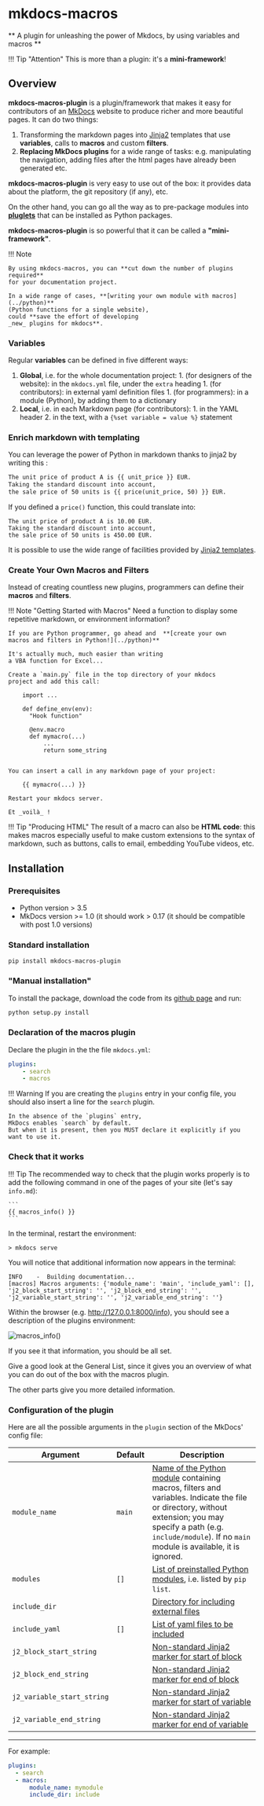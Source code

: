 mkdocs-macros
=============
** A plugin for unleashing the power of Mkdocs, by using variables and macros **

!!! Tip "Attention"
    This is more than a plugin: it's a **mini-framework**!

## Overview
**mkdocs-macros-plugin** is a plugin/framework that
makes it easy for contributors
of an [MkDocs](https://www.mkdocs.org/) website to produce richer and more beautiful pages. It can do two things:

1. Transforming the markdown pages
into [Jinja2](https://jinja.palletsprojects.com/en/2.11.x/) templates
that use **variables**, calls to **macros** and custom **filters**.
1. **Replacing MkDocs plugins** for a wide range of tasks: e.g. manipulating the navigation, adding files after the html pages have already been generated etc.

**mkdocs-macros-plugin** is very easy to use out of the box: it provides
data about the platform, the git repository (if any), etc. 

On the other hand, you can go all the way as to pre-package modules
into [**pluglets**](../pluglets) that can be installed as Python packages.

**mkdocs-macros-plugin** is so powerful that it can be called a **"mini-framework"**.


!!! Note

    By using mkdocs-macros, you can **cut down the number of plugins required**
    for your documentation project.

    In a wide range of cases, **[writing your own module with macros](../python)**
    (Python functions for a single website), 
    could **save the effort of developing
    _new_ plugins for mkdocs**.


### Variables
Regular **variables** can be defined in five different ways:

  1. **Global**, i.e. for the whole documentation project:
    1. (for designers of the website): in the `mkdocs.yml` file,
       under the `extra` heading
    1. (for contributors): in external yaml definition files
    1. (for programmers): in a module (Python),
    by adding them to a dictionary
  1. **Local**, i.e. in each Markdown page (for contributors): 
    1. in the YAML header
    2. in the text, with a `{%set variable = value %}`
 statement


### Enrich markdown with templating

You can leverage the power of Python in markdown thanks to jinja2
by writing this :

```markdown
The unit price of product A is {{ unit_price }} EUR.
Taking the standard discount into account,
the sale price of 50 units is {{ price(unit_price, 50) }} EUR.
```

If you defined a `price()` function, this could translate into:

```
The unit price of product A is 10.00 EUR.
Taking the standard discount into account,
the sale price of 50 units is 450.00 EUR.
```



It is possible to use the wide range of facilities provided by
[Jinja2 templates](http://jinja.pocoo.org/docs/2.10/templates/).

### Create Your Own Macros and Filters

Instead of creating countless new plugins, programmers can define 
their **macros** and **filters**.

!!! Note "Getting Started with Macros"
    Need a function to display some repetitive markdown,
    or environment information? 

    If you are Python programmer, go ahead and  **[create your own
    macros and filters in Python!](../python)**

    It's actually much, much easier than writing 
    a VBA function for Excel...

    Create a `main.py` file in the top directory of your mkdocs
    project and add this call:

        import ...

        def define_env(env):
          "Hook function"

          @env.macro
          def mymacro(...)
              ...
              return some_string
    

    You can insert a call in any markdown page of your project:

        {{ mymacro(...) }}

    Restart your mkdocs server.
    
    Et _voilà_ !


!!! Tip "Producing HTML"
    The result of a macro can also be **HTML code**:
    this makes macros especially useful
    to make custom extensions to the syntax of markdown, such as buttons,
    calls to email, embedding YouTube videos, etc.




## Installation

### Prerequisites

  - Python version > 3.5
  - MkDocs version >= 1.0 (it should work > 0.17
    (it should be compatible with post 1.0 versions)

### Standard installation
```
pip install mkdocs-macros-plugin
```

### "Manual installation"
To install the package, download the code from its
[github page](https://github.com/fralau/mkdocs_macros_plugin/) and run:

```python
python setup.py install
```

### Declaration of the macros plugin
Declare the plugin in the the file `mkdocs.yml`:

```yaml
plugins:
    - search
    - macros
```

!!! Warning
    If you are creating the `plugins` entry in your config file,
    you should also insert a line for the `search` plugin.

    In the absence of the `plugins` entry,
    MkDocs enables `search` by default.
    But when it is present, then you MUST declare it explicitly if you 
    want to use it.

### Check that it works

!!! Tip
    The recommended way to check that the plugin works properly is to add the 
    following command in one of the pages of your site (let's say `info.md`):

    ```
    {{ macros_info() }}
    ```

In the terminal, restart the environment:

```
> mkdocs serve
```
You will notice that additional information now appears in the terminal:

```
INFO    -  Building documentation...
[macros] Macros arguments: {'module_name': 'main', 'include_yaml': [], 'j2_block_start_string': '', 'j2_block_end_string': '', 'j2_variable_start_string': '', 'j2_variable_end_string': ''}
```

Within the browser (e.g. http://127.0.0.1:8000/info), you should
see a description of the plugins environment: 

![macros_info()](macros_info.png)

If you see it that information, you should be all set.

Give a good look at the General List, since it gives you an overview
of what you can do out of the box with the macros plugin.

The other parts give you more detailed information.

### Configuration of the plugin

Here are all the possible arguments in the `plugin` section
of the MkDocs' config file:

| Argument | Default | Description
| -- | -- | --
| `module_name` | `main` | [Name of the Python module](python/#local-module) containing macros, filters and variables. Indicate the file or directory, without extension; you may specify a path (e.g. `include/module`). If no `main` module is available, it is ignored.
| `modules` | `[]`| [List of preinstalled Python modules](python/#adding-pre-installed-modules), i.e. listed by `pip list`.
| `include_dir` | | [Directory for including external files](advanced/#changing-the-directory-of-the-includes) 
| `include_yaml`| `[]` | [List of yaml files to be included](advanced/#including-external-yaml-files)
| `j2_block_start_string` | | [Non-standard Jinja2 marker for start of block](advanced/#solution-3-altering-the-syntax-of-jinja2-for-mkdocs-macros)
| `j2_block_end_string` || [Non-standard Jinja2 marker for end of block](advanced/#solution-3-altering-the-syntax-of-jinja2-for-mkdocs-macros)
| `j2_variable_start_string` || [Non-standard Jinja2 marker for start of variable](advanced/#solution-3-altering-the-syntax-of-jinja2-for-mkdocs-macros) 
| `j2_variable_end_string` || [Non-standard Jinja2 marker for end of variable](advanced/#solution-3-altering-the-syntax-of-jinja2-for-mkdocs-macros)


___
For example:

```yaml
plugins:
  - search
  - macros:
      module_name: mymodule
      include_dir: include
```
